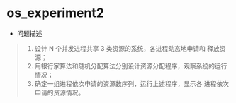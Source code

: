 # os_experiment2
- 问题描述
> 1. 设计 N 个并发进程共享 3 类资源的系统，各进程动态地申请和 释放资源；
> 2. 用银行家算法和随机分配算法分别设计资源分配程序，观察系统的运行情况； 
> 3. 确定一组进程依次申请的资源数序列，运行上述程序，显示各 进程依次申请的资源情况。
